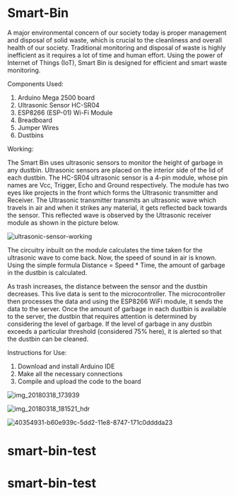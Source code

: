 # Smart-Bin
A major environmental concern of our society today is proper management and disposal of solid waste, which is crucial to the cleanliness and overall health of our society. Traditional monitoring and disposal of waste is highly inefficient as it requires a lot of time and human effort. Using the power of Internet of Things (IoT), Smart Bin is designed for efficient and smart waste monitoring.


Components Used:

1) Arduino Mega 2500 board
2) Ultrasonic Sensor HC-SR04
3) ESP8266 (ESP-01) Wi-Fi Module
4) Breadboard
5) Jumper Wires
6) Dustbins


Working:

The Smart Bin uses ultrasonic sensors to monitor the height of garbage in any dustbin. Ultrasonic sensors are placed on the interior side of the lid of each dustbin. The HC-SR04 ultrasonic sensor is a 4-pin module, whose pin names are Vcc, Trigger, Echo and Ground respectively. The module has two eyes like projects in the front which forms the Ultrasonic transmitter and Receiver. The Ultrasonic transmitter transmits an ultrasonic wave which travels in air and when it strikes any material, it gets reflected back towards the sensor. This reflected wave is observed by the Ultrasonic receiver module as shown in the picture below.

![ultrasonic-sensor-working](https://user-images.githubusercontent.com/17234130/40727592-d07c9e80-6445-11e8-82fb-a636e6c5967a.png)

The circuitry inbuilt on the module calculates the time taken for the ultrasonic wave to come back. Now, the speed of sound in air is known. Using the simple formula Distance = Speed * Time, the amount of garbage in the dustbin is calculated.

As trash increases, the distance between the sensor and the dustbin decreases. This live data is sent to the microcontroller. The microcontroller then processes the data and using the ESP8266 WiFi module, it sends the data to the server. Once the amount of garbage in each dustbin is available to the server, the dustbin that requires attention is determined by considering the level of garbage. If the level of garbage in any dustbin exceeds a particular threshold (considered 75% here), it is alerted so that the dustbin can be cleaned.

Instructions for Use:

1) Download and install Arduino IDE
2) Make all the necessary connections
3) Compile and upload the code to the board

![img_20180318_173939](https://user-images.githubusercontent.com/17234130/40727614-dce7b506-6445-11e8-941e-d92ca7f9ccd3.jpg)

![img_20180318_181521_hdr](https://user-images.githubusercontent.com/17234130/40727661-fcbbe064-6445-11e8-9cec-24b56c02d584.jpg)

![40354931-b60e939c-5dd2-11e8-8747-171c0dddda23](https://user-images.githubusercontent.com/17234130/40727784-40df0168-6446-11e8-9f43-fc5609971da7.jpeg)

# smart-bin-test
# smart-bin-test
